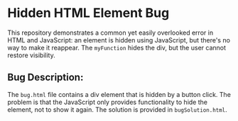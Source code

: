 # Hidden HTML Element Bug

This repository demonstrates a common yet easily overlooked error in HTML and JavaScript: an element is hidden using JavaScript, but there's no way to make it reappear. The `myFunction` hides the div, but the user cannot restore visibility. 

## Bug Description:

The `bug.html` file contains a div element that is hidden by a button click.  The problem is that the JavaScript only provides functionality to hide the element, not to show it again.  The solution is provided in `bugSolution.html`.